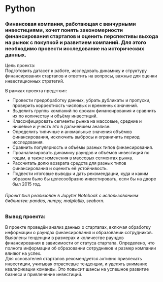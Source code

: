# Python
### Финансовая компания, работающая с венчурными инвестициями, хочет понять закономерности финансирования стартапов и оценить перспективы выхода на рынок с покупкой и развитием компаний. Для этого необходимо провести исследование на исторических данных. 
Цель проекта:  
Подготовить датасет к работе, исследовать динамику и структуру финансирования стартапов и ответить на вопросы, важные для оценки инвестиционных стратегий.

В рамках проекта предстоит:  
* Провести предобработку данных, убрать дубликаты и пропуски, проверить корректность числовых и временных значений.
* Выделить группы компаний по срокам финансирования и сравнить их по количеству и объёму инвестиций.
* Классифицировать сегменты рынка на массовые, средние и нишевые и учесть это в дальнейшем анализе.
* Определить типичные и аномальные значения объёмов финансирования, исключить выбросы и ограничить период исследования.
* Сравнить популярность и объёмы разных типов финансирования.
* Проанализировать динамику раундов и объёмов инвестиций по годам, а также изменения в массовых сегментах рынка.
* Рассчитать долю возврата средств для разных типов финансирования и оценить её устойчивость.
* Подвести итоговые выводы и дать рекомендации, куда и каким образом было бы целесообразно инвестировать, если бы на дворе был 2015 год.
###### Проект был реализован в Jupyter Notebook с использованием библиотек: pandas, numpy, matplotlib, seaborn.

### Вывод проекта: 
В проекте проведён анализ данных о стартапах, включая обработку информации о раундах финансирования и образовании сотрудников. Выявлены тенденции в размерах и количестве раундов финансирования в зависимости от статуса стартапа. Определено, что полнота информации об образовании сотрудников и размер компании влияют на успех.   
Для основателей стартапов рекомендуется активно привлекать инвестиции, учитывая отраслевые тенденции, и уделять внимание квалификации команды. Это повысит шансы на успешное развитие бизнеса и привлечение инвестиций.
